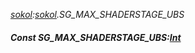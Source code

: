 _[sokol](../../modules/sokol/sokol-module.md):[sokol](../../modules/sokol/sokol-module.md).SG\_MAX\_SHADERSTAGE\_UBS_
##### Const SG\_MAX\_SHADERSTAGE\_UBS:[Int](../../modules/wonkey/wonkey-types-int.md)
